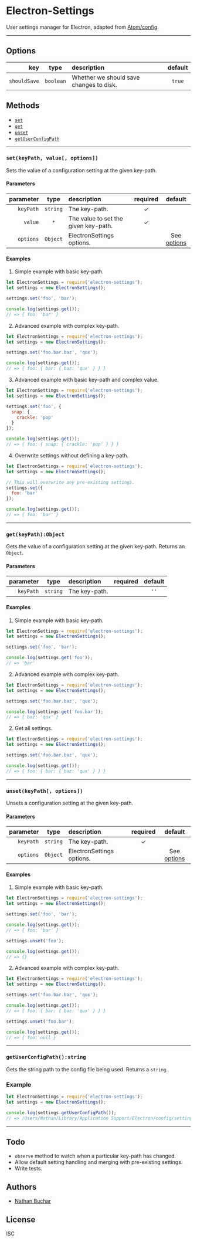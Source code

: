 # Electron-Settings

User settings manager for Electron, adapted from [Atom/config](https://github.com/atom/atom/blob/master/src/config.coffee).

***

## Options

|key|type|description|default|
|--:|:--:|:----------|:-----:|
|`shouldSave`|`boolean`|Whether we should save changes to disk.|`true`|

## Methods

* [`set`](#setkeypath-value-options)
* [`get`](#getkeypathobject)
* [`unset`](#unsetkeypath-options)
* [`getUserConfigPath`](#getuserconfigpathstring)

***

### `set(keyPath, value[, options])`

Sets the value of a configuration setting at the given key-path.

#### Parameters
|parameter|type|description|required|default|
|--------:|:--:|:----------|:------:|:-----:|
|`keyPath`|`string`|The key-path.|✓|
|`value`|`*`|The value to set the given key-path.|✓|
|`options`|`Object`|ElectronSettings options.||See [options][options]|

#### Examples

1. Simple example with basic key-path.
  ```js
  let ElectronSettings = require('electron-settings');
  let settings = new ElectronSettings();

  settings.set('foo', 'bar');

  console.log(settings.get());
  // => { foo: 'bar' }
  ```
2. Advanced example with complex key-path.
  ```js
  let ElectronSettings = require('electron-settings');
  let settings = new ElectronSettings();

  settings.set('foo.bar.baz', 'qux');

  console.log(settings.get());
  // => { foo: { bar: { baz: 'qux' } } }
  ```
3. Advanced example with basic key-path and complex value.
  ```js
  let ElectronSettings = require('electron-settings');
  let settings = new ElectronSettings();

  settings.set('foo', {
    snap: {
      crackle: 'pop'
    }
  });

  console.log(settings.get());
  // => { foo: { snap: { crackle: 'pop' } } }
  ```
4. Overwrite settings without defining a key-path.
  ```js
  let ElectronSettings = require('electron-settings');
  let settings = new ElectronSettings();

  // This will overwrite any pre-existing settings.
  settings.set({
    foo: 'bar'
  });

  console.log(settings.get());
  // => { foo: 'bar' }
  ```

***

### `get(keyPath):Object`

Gets the value of a configuration setting at the given key-path. Returns an `Object`.

#### Parameters
|parameter|type|description|required|default|
|--------:|:--:|:----------|:------:|:-----:|
|`keyPath`|`string`|The key-path.||`''`|

#### Examples

1. Simple example with basic key-path.
  ```js
  let ElectronSettings = require('electron-settings');
  let settings = new ElectronSettings();

  settings.set('foo', 'bar');

  console.log(settings.get('foo'));
  // => 'bar'
  ```
2. Advanced example with complex key-path.
  ```js
  let ElectronSettings = require('electron-settings');
  let settings = new ElectronSettings();

  settings.set('foo.bar.baz', 'qux');

  console.log(settings.get('foo.bar'));
  // => { baz: 'qux' }
  ```
2. Get all settings.
  ```js
  let ElectronSettings = require('electron-settings');
  let settings = new ElectronSettings();

  settings.set('foo.bar.baz', 'qux');

  console.log(settings.get());
  // => { foo: { bar: { baz: 'qux' } } }
  ```

***

### `unset(keyPath[, options])`

Unsets a configuration setting at the given key-path.

#### Parameters
|parameter|type|description|required|default|
|--------:|:--:|:----------|:------:|:-----:|
|`keyPath`|`string`|The key-path.|✓|
|`options`|`Object`|ElectronSettings options.||See [options][options]|

#### Examples

1. Simple example with basic key-path.
  ```js
  let ElectronSettings = require('electron-settings');
  let settings = new ElectronSettings();

  settings.set('foo', 'bar');

  console.log(settings.get());
  // => { foo: 'bar' }

  settings.unset('foo');

  console.log(settings.get());
  // => {}
  ```
2. Advanced example with complex key-path.
  ```js
  let ElectronSettings = require('electron-settings');
  let settings = new ElectronSettings();

  settings.set('foo.bar.baz', 'qux');

  console.log(settings.get());
  // => { foo: { bar: { baz: 'qux' } } }

  settings.unset('foo.bar');

  console.log(settings.get());
  // => { foo: null }
  ```

***

### `getUserConfigPath():string`

Gets the string path to the config file being used. Returns a `string`.

### Example

```js
let ElectronSettings = require('electron-settings');
let settings = new ElectronSettings();

console.log(settings.getUserConfigPath());
// => /Users/Nathan/Library/Application Support/Electron/config/settings.json
```

***

## Todo
* `observe` method to watch when a particular key-path has changed.
* Allow default setting handling and merging with pre-existing settings.
* Write tests.

## Authors
* [Nathan Buchar](mailto:hello@nathanbuchar.com)

## License
ISC

[options]: #options
